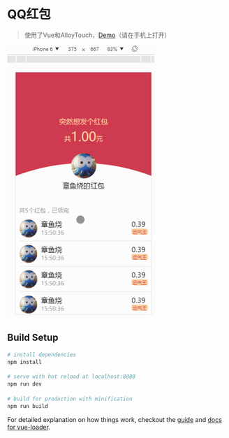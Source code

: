 # QQ红包

> 使用了Vue和AlloyTouch，[Demo](http://sioxas.github.io/red-packet/)（请在手机上打开）

![红包截图](https://github.com/Sioxas/GitImage/raw/master/redpackage.gif)
## Build Setup

``` bash
# install dependencies
npm install

# serve with hot reload at localhost:8080
npm run dev

# build for production with minification
npm run build
```

For detailed explanation on how things work, checkout the [guide](http://vuejs-templates.github.io/webpack/) and [docs for vue-loader](http://vuejs.github.io/vue-loader).
